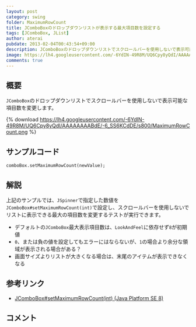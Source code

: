 ```yaml
---
layout: post
category: swing
folder: MaximumRowCount
title: JComboBoxのドロップダウンリストが表示する最大項目数を設定する
tags: [JComboBox, JList]
author: aterai
pubdate: 2013-02-04T00:43:54+09:00
description: JComboBoxのドロップダウンリストでスクロールバーを使用しないで表示可能な項目数を変更します。
image: https://lh4.googleusercontent.com/-6YdIN-49R8M/UQ6Cpy8yQdI/AAAAAAAABdE/-6_SS6KCdDE/s800/MaximumRowCount.png
comments: true
---
```

## 概要
`JComboBox`のドロップダウンリストでスクロールバーを使用しないで表示可能な項目数を変更します。

{% download https://lh4.googleusercontent.com/-6YdIN-49R8M/UQ6Cpy8yQdI/AAAAAAAABdE/-6_SS6KCdDE/s800/MaximumRowCount.png %}

## サンプルコード
<pre class="prettyprint"><code>comboBox.setMaximumRowCount(newValue);
</code></pre>

## 解説
上記のサンプルでは、`JSpinner`で指定した数値を`JComboBox#setMaximumRowCount(int)`で設定し、スクロールバーを使用しないでリストに表示できる最大の項目数を変更するテストが実行できます。

- デフォルトの`JComboBox`最大表示項目数は、`LookAndFeel`に依存せず`8`が初期値
- `0`、または負の値を設定してもエラーにはならないが、`1`の場合より余分な領域が表示される場合がある？
- 画面サイズよりリストが大きくなる場合は、末尾のアイテムが表示できなくなる

<!-- dummy comment line for breaking list -->

## 参考リンク
- [JComboBox#setMaximumRowCount(int) (Java Platform SE 8)](https://docs.oracle.com/javase/jp/8/docs/api/javax/swing/JComboBox.html#setMaximumRowCount-int-)

<!-- dummy comment line for breaking list -->

## コメント
